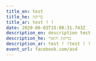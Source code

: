 ```yaml
---
title_en: test
title_he: בדיקה
title_ar: test ! !
date: 2020-06-03T15:08:31.743Z
description_en: description test
description_he: בדיקת תיאור
description_ar: test ! !test ! !
event_url: facebook.com/asd
---
```

